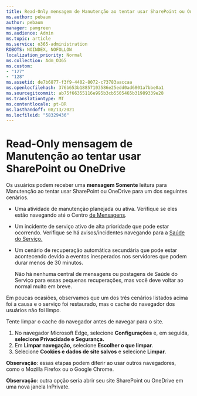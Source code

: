 ```yaml
---
title: Read-Only mensagem de Manutenção ao tentar usar SharePoint ou OneDrive
ms.author: pebaum
author: pebaum
manager: pamgreen
ms.audience: Admin
ms.topic: article
ms.service: o365-administration
ROBOTS: NOINDEX, NOFOLLOW
localization_priority: Normal
ms.collection: Adm_O365
ms.custom:
- "127"
- "128"
ms.assetid: de7b6877-f3f9-4402-8072-c73783aaccaa
ms.openlocfilehash: 376b653b18857103586e25edd0ad6801a7bbe0a1
ms.sourcegitcommit: ab75f66355116e995b3cb5505465b31989339e28
ms.translationtype: MT
ms.contentlocale: pt-BR
ms.lasthandoff: 08/13/2021
ms.locfileid: "58329436"
---
```

# <a name="read-only-for-maintenance-message-when-attempting-to-use-sharepoint-or-onedrive"></a>Read-Only mensagem de Manutenção ao tentar usar SharePoint ou OneDrive

Os usuários podem receber uma **mensagem Somente** leitura para Manutenção ao tentar usar SharePoint ou OneDrive para um dos seguintes cenários. 

-   Uma atividade de manutenção planejada ou ativa.  Verifique se eles estão navegando até o Centro [de Mensagens](https://portal.office.com/adminportal/home#/messagecenter).
-   Um incidente de serviço ativo de alta prioridade que pode estar ocorrendo. Verifique se há avisos/incidentes navegando para a [Saúde do Serviço.](https://portal.office.com/adminportal/home#/servicehealth)
-   Um cenário de recuperação automática secundária que pode estar acontecendo devido a eventos inesperados nos servidores que podem durar menos de 30 minutos. 
    
    Não há nenhuma central de mensagens ou postagens de Saúde do Serviço para essas pequenas recuperações, mas você deve voltar ao normal muito em breve.

Em poucas ocasiões, observamos que um dos três cenários listados acima foi a causa e o serviço foi restaurado, mas o cache do navegador dos usuários não foi limpo.

Tente limpar o cache do navegador antes de navegar para o site.

1. No navegador Microsoft Edge, selecione **Configurações** e, em seguida, **selecione Privacidade e Segurança.**
2. Em **Limpar navegação,** selecione **Escolher o que limpar**.
3. Selecione **Cookies e dados de site salvos** e selecione **Limpar**.

**Observação**: essas etapas podem diferir ao usar outros navegadores, como o Mozilla Firefox ou o Google Chrome.

**Observação**: outra opção seria abrir seu site SharePoint ou OneDrive em uma nova janela InPrivate.